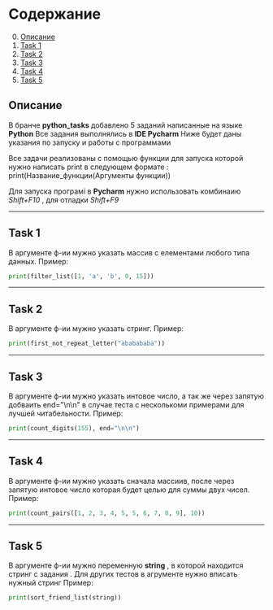 # Содержание
0. [Описание](#описание)
1. [Task 1](#task-1)
2. [Task 2](#task-2)
3. [Task 3](#task-3)
4. [Task 4](#task-4)
5. [Task 5](#task-5)
## Описание
В бранче __python_tasks__ добавлено 5 заданий написанные на языке __Python__
Все задания выполнялись в __IDE Pycharm__ 
Ниже будет даны указания по запуску и работы с программами 

Все задачи реализованы с помощью функции для запуска которой нужно написать print в следующем формате :
print(Название_функции(Аргументы функции))

Для запуска програмі в __Pycharm__ нужно использовать комбинаию _Shift+F10_ , для отладки  _Shift+F9_
***
## Task 1
В аргументе ф-ии мужно указать массив с елементами любого типа данных.
Пример:
```Python
print(filter_list([1, 'a', 'b', 0, 15]))
```
***
## Task 2
В аргументе ф-ии мужно указать стринг.
Пример:
```Python
print(first_not_repeat_letter("ababababa"))
```
***
## Task 3
В аргументе ф-ии мужно указать интовое число, а так же через запятую добваить end="\n\n" в случае теста с несколькоми примерами для лучшей читабельности.
Пример:
```Python
print(count_digits(155), end="\n\n")
```
***
## Task 4 
В аргументе ф-ии мужно указать сначала массиив, после через запятую интовое число которая будет целью для суммы двух чисел.
Пример:
```Python
print(count_pairs([1, 2, 3, 4, 5, 5, 6, 7, 8, 9], 10))
```
***
## Task 5
В аргументе ф-ии мужно переменную __string__ , в которой находится стринг с задания . Для других тестов в агрументе нужно вписать нужный стринг
Пример:
```Python
print(sort_friend_list(string))
```